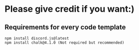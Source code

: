 # Please give credit if you want:)

## Requirements for every code template
```
npm install discord.js@latest
npm install chalk@4.1.0 (Not required but recommended)
```
